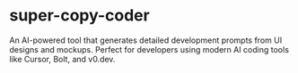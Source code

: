 # super-copy-coder
An AI-powered tool that generates detailed development prompts from UI designs and mockups. Perfect for developers using modern AI coding tools like Cursor, Bolt, and v0.dev.
